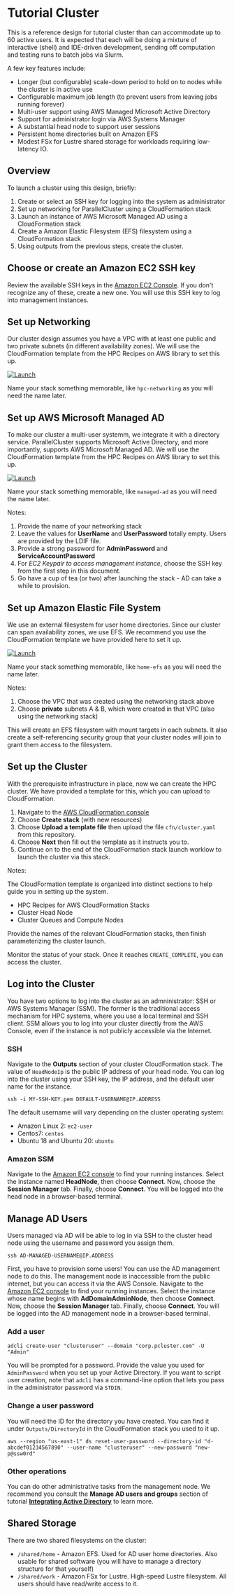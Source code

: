 # Tutorial Cluster

This is a reference design for tutorial cluster than can accommodate up to 60 active users. It is expected that each will be doing a mixture of interactive (shell) and IDE-driven development, sending off computation and testing runs to batch jobs via Slurm. 

A few key features include:
- Longer (but configurable) scale-down period to hold on to nodes while the cluster is in active use
- Configurable maximum job length (to prevent users from leaving jobs running forever)
- Multi-user support using AWS Managed Microsoft Active Directory
- Support for administrator login via AWS Systems Manager
- A substantial head node to support user sessions
- Persistent home directories built on Amazon EFS
- Modest FSx for Lustre shared storage for workloads requiring low-latency IO.

## Overview

To launch a cluster using this design, briefly:
1. Create or select an SSH key for logging into the system as administrator
2. Set up networking for ParallelCluster using a CloudFormation stack
3. Launch an instance of AWS Microsoft Managed AD using a CloudFormation stack
4. Create a Amazon Elastic Filesystem (EFS) filesystem using a CloudFormation stack
5. Using outputs from the previous steps, create the cluster.

## Choose or create an Amazon EC2 SSH key

Review the available SSH keys in the [Amazon EC2 Console](https://us-east-1.console.aws.amazon.com/ec2/home?region=us-east-1#KeyPairs:). If you don't recognize any of these, create a new one. You will use this SSH key to log into management instances.

## Set up Networking

Our cluster design assumes you have a VPC with at least one public and two private subnets (in different availability zones). We will use the CloudFormation template from the HPC Recipes on AWS library to set this up.

[![Launch](https://samdengler.github.io/cloudformation-launch-stack-button-svg/images/us-east-1.svg)](https://console.aws.amazon.com/cloudformation/home?region=us-east-1#/stacks/create/review?stackName=hpc-networking&templateURL=https://aws-hpc-recipes.s3.us-east-1.amazonaws.com/main/recipes/net/hpc_large_scale/assets/main.yaml)

Name your stack something memorable, like `hpc-networking` as you will need the name later.

## Set up AWS Microsoft Managed AD

To make our cluster a multi-user systemm, we integrate it with a directory service. ParallelCluster supports Microsoft Active Directory, and more importantly, supports AWS Microsoft Managed AD. We will use the CloudFormation template from the HPC Recipes on AWS library to set this up. 

[![Launch](https://samdengler.github.io/cloudformation-launch-stack-button-svg/images/us-east-1.svg)](https://console.aws.amazon.com/cloudformation/home?region=us-east-1#/stacks/create/review?stackName=managed-ab&templateURL=https://aws-hpc-recipes.s3.us-east-1.amazonaws.com/main/recipes/dir/demo_managed_ad/assets/main-import.yaml)

Name your stack something memorable, like `managed-ad` as you will need the name later.

Notes:
1. Provide the name of your networking stack
2. Leave the values for **UserName** and **UserPassword** totally empty. Users are provided by the LDIF file.
3. Provide a strong password for **AdminPassword** and **ServiceAccountPassword**
4. For *EC2 Keypair to access management instance*, choose the SSH key from the first step in this document.
5. Go have a cup of tea (or two) after launching the stack - AD can take a while to provision. 

## Set up Amazon Elastic File System

We use an external filesystem for user home directories. Since our cluster can span availability zones, we use EFS. We recommend you use the CloudFormation template we have provided here to set it up. 

[![Launch](https://samdengler.github.io/cloudformation-launch-stack-button-svg/images/us-east-1.svg)](https://us-east-1.console.aws.amazon.com/cloudformation/home?region=us-east-1#/stacks/create/review?stackName=tutorial-home-efs&templateURL=https://cfn3-dev-mwvaughn.s3.us-east-1.amazonaws.com/main/recipes/storage/efs/assets/main.yml)

Name your stack something memorable, like `home-efs` as you will need the name later.

Notes:
1. Choose the VPC that was created using the networking stack above
2. Choose **private** subnets A & B, which were created in that VPC (also using the networking stack)

This will create an EFS filesystem with mount targets in each subnets. It also create a self-referencing security group that your cluster nodes will join to grant them access to the filesystem.

## Set up the Cluster

With the prerequisite infrastructure in place, now we can create the HPC cluster. We have provided a template for this, which you can upload to CloudFormation.
1. Navigate to the [AWS CloudFormation console](https://console.aws.amazon.com/cloudformation/home?region=us-east-1)
2. Choose **Create stack** (with new resources)
3. Choose **Upload a template file** then upload the file `cfn/cluster.yaml` from this repository.
4. Choose **Next** then fill out the template as it instructs you to.
5. Continue on to the end of the CloudFormation stack launch worklow to launch the cluster via this stack.

Notes:

The CloudFormation template is organized into distinct sections to help guide you in setting up the system. 
- HPC Recipes for AWS CloudFormation Stacks
- Cluster Head Node
- Cluster Queues and Compute Nodes

Provide the names of the relevant CloudFormation stacks, then finish parameterizing the cluster launch.

Monitor the status of your stack. Once it reaches `CREATE_COMPLETE`, you can access the cluster. 

## Log into the Cluster

You have two options to log into the cluster as an admninistrator: SSH or AWS Systems Manager (SSM). The former is the traditional access mechanism for HPC systems, where you use a local terminal and SSH client. SSM allows you to log into your cluster directly from the AWS Console, even if the instance is not publicly accessible via the Internet. 

### SSH

Navigate to the **Outputs** section of your cluster CloudFormation stack. The value of `HeadNodeIp` is the public IP address of your head node. You can log into the cluster using your SSH key, the IP address, and the default user name for the instance. 

`ssh -i MY-SSH-KEY.pem DEFAULT-USERNAME@IP.ADDRESS`

The default username will vary depending on the cluster operating system:
- Amazon Linux 2: `ec2-user`
- Centos7: `centos`
- Ubuntu 18 and Ubuntu 20: `ubuntu` 

### Amazon SSM

Navigate to the [Amazon EC2 console](https://us-east-1.console.aws.amazon.com/ec2/home?region=us-east-1#Instances:instanceState=running) to find your running instances. Select the instance named **HeadNode**, then choose **Connect**. Now, choose the **Session Manager** tab. Finally, choose **Connect**. You will be logged into the head node in a browser-based terminal.

## Manage AD Users

Users managed via AD will be able to log in via SSH to the cluster head node using the username and password you assign them. 

`ssh AD-MANAGED-USERNAME@IP.ADDRESS`

First, you have to provision some users! You can use the AD management node to do this. The management node is inaccessible from the public internet, but you can access it via the AWS Console. Navigate to the [Amazon EC2 console](https://us-east-1.console.aws.amazon.com/ec2/home?region=us-east-1#Instances:instanceState=running) to find your running instances. Select the instance whose name begins with **AdDomainAdminNode**, then choose **Connect**. Now, choose the **Session Manager** tab. Finally, choose **Connect**. You will be logged into the AD management node in a browser-based terminal.

### Add a user

`adcli create-user "clusteruser" --domain "corp.pcluster.com" -U "Admin"`

You will be prompted for a password. Provide the value you used for `AdminPassword` when you set up your Active Directory. If you want to script user creation, note that `adcli` has a command-line option that lets you pass in the administrator password via `STDIN`.

### Change a user password

You will need the ID for the directory you have created. You can find it under `Outputs/DirectoryId` in the CloudFormation stack you used to it up. 

`aws --region "us-east-1" ds reset-user-password --directory-id "d-abcdef01234567890" --user-name "clusteruser" --new-password "new-p@ssw0rd"`

### Other operations

You can do other administrative tasks from the management node. We recommend you consult the **Manage AD users and groups** section of tutorial **[Integrating Active Directory](https://docs.aws.amazon.com/parallelcluster/latest/ug/tutorials_05_multi-user-ad.html)** to learn more. 

## Shared Storage

There are two shared filesystems on the cluster:
* `/shared/home` - Amazon EFS. Used for AD user home directories. Also usable for shared software (you will have to manage a directory structure for that yourself)
* `/shared/work` - Amazon FSx for Lustre. High-speed Lustre filesystem. All users should have read/write access to it. 

